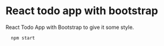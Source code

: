 # React todo app with bootstrap

React Todo App with Bootstrap to give it some style.

```bash
  npm start
```